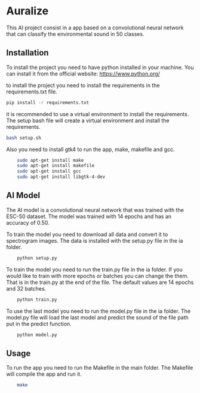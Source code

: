 # Auralize

This AI project consist in a app based on a
convolutional neural network that can classify
the environmental sound in 50 classes.

## Installation

To install the project you need to have python
installed in your machine. You can install it
from the official website: https://www.python.org/

to install the project you need to install the
requirements in the requirements.txt file.

```bash
pip install -r requirements.txt
```

it is recommended to use a virtual environment
to install the requirements. The setup bash file
will create a virtual environment and install the
requirements.

```bash
bash setup.sh
```

Also you need to install gtk4 to run the app,
make, makefile and gcc.

```bash
    sudo apt-get install make
    sudo apt-get install makefile
    sudo apt-get install gcc
    sudo apt-get install libgtk-4-dev
```

## AI Model

The AI model is a convolutional neural network
that was trained with the ESC-50 dataset. The
model was trained with 14 epochs and has an
accuracy of 0.50.


To train the model you need to download all data
and convert it to spectrogram images. The data
is installed with the setup.py file in the ia
folder.

```bash
    python setup.py
```

To train the model you need to run the train.py
file in the ia folder. If you would like to train
with more epochs or batches you can change the them.
That is in the train.py at the end of the file. The
default values are 14 epochs and 32 batches.

```bash
    python train.py
```

To use the last model you need to run the model.py
file in the ia folder. The model.py file will load
the last model and predict the sound of the file 
path put in the predict function.

```bash
    python model.py
```

## Usage

To run the app you need to run the Makefile in the 
main folder. The Makefile will compile the app and
run it.

```bash
    make
```

